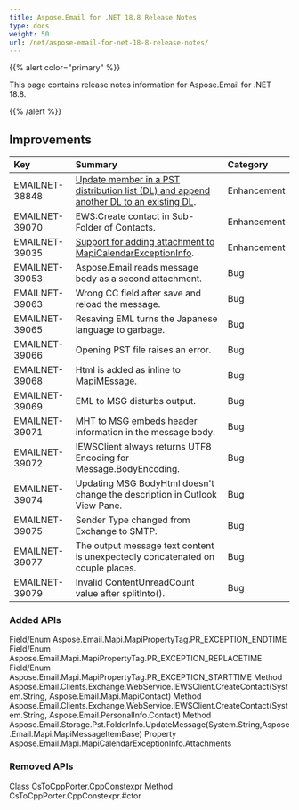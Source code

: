 ```yaml
---
title: Aspose.Email for .NET 18.8 Release Notes
type: docs
weight: 50
url: /net/aspose-email-for-net-18-8-release-notes/
---
```


{{% alert color="primary" %}} 

This page contains release notes information for Aspose.Email for .NET 18.8.

{{% /alert %}} 
## **Improvements**


|**Key**|**Summary**|**Category**|
| :- | :- | :- |
|EMAILNET-38848|[Update member in a PST distribution list (DL) and append another DL to an existing DL](/email/net/working-with-contacts-in-pst-file/#workingwithcontactsinpstfile-updatedistributionlistinpst).|Enhancement|
|EMAILNET-39070|EWS:Create contact in Sub-Folder of Contacts.|Enhancement|
|EMAILNET-39035|[Support for adding attachment to MapiCalendarExceptionInfo](/email/net/working-with-recurrences/#workingwithrecurrences-addattachmenttorecurringcalendarevents).|Enhancement|
|EMAILNET-39053|Aspose.Email reads message body as a second attachment.|Bug|
|EMAILNET-39063|Wrong CC field after save and reload the message.|Bug|
|EMAILNET-39065|Resaving EML turns the Japanese language to garbage.|Bug|
|EMAILNET-39066|Opening PST file raises an error.|Bug|
|EMAILNET-39068|Html is added as inline to MapiMEssage.|Bug|
|EMAILNET-39069|EML to MSG disturbs output.|Bug|
|EMAILNET-39071|MHT to MSG embeds header information in the message body.|Bug|
|EMAILNET-39072|IEWSClient always returns UTF8 Encoding for Message.BodyEncoding.|Bug|
|EMAILNET-39074|Updating MSG BodyHtml doesn't change the description in Outlook View Pane.|Bug|
|EMAILNET-39075|Sender Type changed from Exchange to SMTP.|Bug|
|EMAILNET-39077|The output message text content is unexpectedly concatenated on couple places.|Bug|
|EMAILNET-39079|Invalid ContentUnreadCount value after splitInto().|Bug|
### **Added APIs**
Field/Enum Aspose.Email.Mapi.MapiPropertyTag.PR_EXCEPTION_ENDTIME
Field/Enum Aspose.Email.Mapi.MapiPropertyTag.PR_EXCEPTION_REPLACETIME
Field/Enum Aspose.Email.Mapi.MapiPropertyTag.PR_EXCEPTION_STARTTIME
Method Aspose.Email.Clients.Exchange.WebService.IEWSClient.CreateContact(System.String, Aspose.Email.Mapi.MapiContact)
Method Aspose.Email.Clients.Exchange.WebService.IEWSClient.CreateContact(System.String, Aspose.Email.PersonalInfo.Contact)
Method Aspose.Email.Storage.Pst.FolderInfo.UpdateMessage(System.String,Aspose.Email.Mapi.MapiMessageItemBase)
Property Aspose.Email.Mapi.MapiCalendarExceptionInfo.Attachments
### **Removed APIs**
Class CsToCppPorter.CppConstexpr
Method CsToCppPorter.CppConstexpr.#ctor
